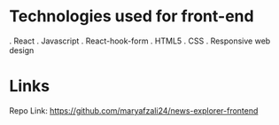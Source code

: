 # Technologies used for front-end

. React
. Javascript
. React-hook-form
. HTML5
. CSS
. Responsive web design

# Links

Repo Link: https://github.com/maryafzali24/news-explorer-frontend
